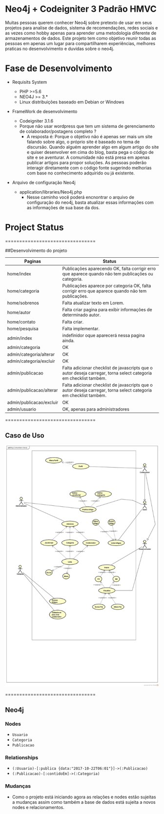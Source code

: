 Neo4j + Codeigniter 3 Padrão HMVC
================================

Muitas pessoas querem conhecer Neo4j sobre pretexto de usar em seus projetos para analise de dados, sistema de recomendações, redes sociais  e as vezes como hobby apenas para aprender uma metodologia diferente de armazenamentos de dados. Este projeto tem como objetivo reunir todas as pessoas em apenas um lugar para compartilharem experiências, melhores praticas no desenvolvimento e duvidas sobre o neo4j. 

Fase de Desenvolvimento
================================
+ Requisits System  
  + PHP >=5.6  
  + NEO4J >= 3.*
  + Linux distribuições baseado em Debian or Windows

+ FrameWork de desenvolvimento
	+ Codeigniter 3.1.6
	+ Porque não usar wordpress que tem um sistema de gerenciamento de colaborador/postagens completo ?
		+ A resposta é: Porque o objetivo não é apenas ser mais um site falando sobre algo, o próprio site é baseado no tema de discursão. Quando alguém aprender algo em algum artigo do site e quiser desenvolver em cima do blog, basta pega o código de site e se aventurar. A comunidade não está presa em apenas publicar artigos para propor soluções. As pessoas poderão interagir diretamente com o código fonte sugerindo melhorias com base no conhecimento adquirido ou já existente.


+ Arquivo de configuração Neo4j  
    + application/libraries/Neo4j.php 
    	+ Nesse caminho você poderá encnontrar o arquivo de configuração do neo4j, basta atualizar essas informações com as informações de sua base da dos.


# Project Status
================================

##Desenvolvimento do projeto

Paginas                       |Status
------------------------------|------
home/index              	  | Publicações aparecendo OK, falta corrigir erro que aparece quando não tem publicações ou categoria.
home/categoria                | Publicações aparece por categoria OK, falta corrigir erro que aparece quando não tem publicações.
home/sobrenos 				  | Falta atualizar texto em Lorem.
home/autor               	  | Falta criar pagina para exibir informações de determinado autor.
home/contato                  | Falta criar.
home/pesquisa                 | Falta implementar.
admin/index           		  | indefinidor oque aparecerá nessa pagina ainda.
admin/categoria               | OK
admin/categoria/alterar       | OK
admin/categoria/excluir       | OK
admin/publicacao              | Falta adicionar checklist de javascripts que o autor deseja carregar, torna select categoria em checklist também.
admin/publicacao/alterar      | Falta adicionar checklist de javascripts que o autor deseja carregar, torna select categoria em checklist também.
admin/publicacao/excluir      | OK
admin/usuario                 | OK, apenas para administradores


================================

## Caso de Uso

![image do caso de uso](https://github.com/lucasjovencio/neo4j-blog/blob/master/docs/img/Blog.jpg)

================================

## Neo4j

### Nodes

* `Usuario`
* `Categoria`
* `Publicacao`



### Relationships

* `(:Usuario)-[:publica {data:"2017-10-22T06:01"}]->(:Publicacao)`
* `(:Publicacao)-[:contidoEm]->(:Categoria)`

### Mudanças
+ Como o projeto está iniciando agora as relações e nodes estão sujeitas a mudanças assim como também a base de dados está sujeita a novos nodes e relacionamentos.